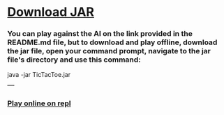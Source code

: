 <h1><a href="https://github.com/jroo3121/java-tic-tac-toe/blob/main/Tik%20Tak%20Toe/archives/TicTacToe.jar?raw=true">Download JAR</a></h1>

<h3>You can play against the AI on the link provided in the README.md file, but to download and play offline,
download the jar file, open your command prompt, navigate to the jar file's directory and use this command: </h3>

java -jar TicTacToe.jar

<center>
<p> </p>
<p> </p>
<p> </p>
<table class="tg">
<thead>
  <tr>
    <th class="tg-0pky"></th>
  </tr>
</thead>
</table>
  </center>

<h3><a href="https://repl.it/talk/share/Tic-Tac-Toe/82499">Play online on repl</a></h3

